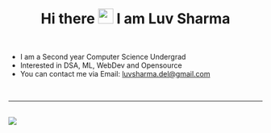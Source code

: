 <h1 align = "center"> Hi there <img src="https://raw.githubusercontent.com/MartinHeinz/MartinHeinz/master/wave.gif" width="30px"> I am Luv Sharma </h1>
<br />

- I am a Second year Computer Science Undergrad
- Interested in DSA, ML, WebDev and Opensource 
- You can contact me via Email: luvsharma.del@gmail.com

<br />

<hr />

<br />

<!-- ![GitHub stats](https://github-readme-stats.vercel.app/api?username=AvniMittal13&count_private=true&show_icons=true&theme=tokyonight&hide=stars,issues)

![Top Langs](https://github-readme-stats.vercel.app/api/top-langs/?username=AvniMittal13&layout=compact&theme=tokyonight)

-->
<div align = "center" style="display: flex; flex-direction: row;>
 <img class="img" style = "padding:2rem; margin-right:1rem" src="https://github-readme-stats.vercel.app/api?username=Stormbreakerr20&count_private=true&show_icons=true&theme=tokyonight&hide=stars" />
 <img class="img" src="https://github-readme-stats.vercel.app/api/top-langs/?username=Stormbreakerr20&layout=compact&theme=tokyonight" />
</div>